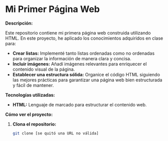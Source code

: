# Mi Primer Página Web

**Descripción:**

Este repositorio contiene mi primera página web construida utilizando HTML. En este proyecto, he aplicado los conocimientos adquiridos en clase para:

* **Crear listas:** Implementé tanto listas ordenadas como no ordenadas para organizar la información de manera clara y concisa.
* **Incluir imágenes:** Añadí imágenes relevantes para enriquecer el contenido visual de la página.
* **Establecer una estructura sólida:** Organice el código HTML siguiendo las mejores prácticas para garantizar una página web bien estructurada y fácil de mantener.

**Tecnologías utilizadas:**

* **HTML:** Lenguaje de marcado para estructurar el contenido web.

**Cómo ver el proyecto:**

1. **Clona el repositorio:**
   ```bash
   git clone [se quitó una URL no válida]
